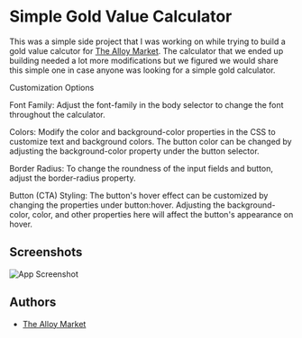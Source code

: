 
# Simple Gold Value Calculator

This was a simple side project that I was working on while trying to build a gold value calcutor for [The Alloy Market](https://thealloymarket.com). The calculator that we ended up building needed a lot more modifications but we figured we would share this simple one in case anyone was looking for a simple gold calculator.


Customization Options

Font Family: Adjust the font-family in the body selector to change the font throughout the calculator.

Colors: Modify the color and background-color properties in the CSS to customize text and background colors. The button color can be changed by adjusting the background-color property under the button selector.

Border Radius: To change the roundness of the input fields and button, adjust the border-radius property.

Button (CTA) Styling: The button's hover effect can be customized by changing the properties under button:hover. Adjusting the background-color, color, and other properties here will affect the button's appearance on hover.



## Screenshots

![App Screenshot](https://i.ibb.co/8D7jq61/gold-value-calculator-preview.png)


## Authors

- [The Alloy Market](https://thealloymarket.com)

